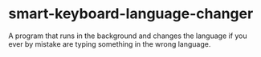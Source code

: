# smart-keyboard-language-changer
A program that runs in the background and changes the language if you ever by mistake are typing something in the wrong language.
